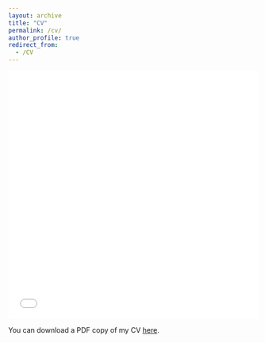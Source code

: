 ```yaml
---
layout: archive
title: "CV"
permalink: /cv/
author_profile: true
redirect_from:
  - /CV
---
```


<iframe src="Megumi_Kivuva_CV_9_20.pdf" width="100%" height="500" style="border:0;"></iframe>

You can download a PDF copy of my CV [here](Megumi_Kivuva_CV_9_20.pdf).
